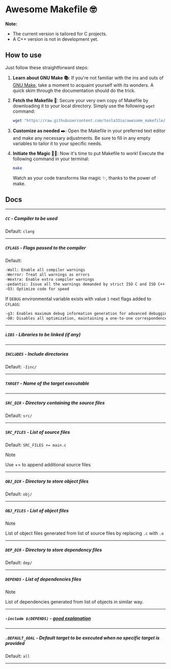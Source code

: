 # Awesome Makefile :nerd_face:

**Note:**
- The current version is tailored for C projects.
- A C++ version is not in development yet.

## How to use

Just follow these straightforward steps:

1. **Learn about GNU Make 📚**: If you're not familiar with the ins and outs of [GNU Make](https://www.gnu.org/software/make/manual/make.html), take a moment to acquaint yourself with its wonders. A quick skim through the documentation should do the trick.

2. **Fetch the Makefile 💾**: Secure your very own copy of Makefile by downloading it to your local directory. Simply use the following `wget` command:
    ```bash
    wget "https://raw.githubusercontent.com/tesla33io/awesome_makefile/main/Makefile"
    ```

3. **Customize as needed ✒️**: Open the Makefile in your preferred text editor and make any necessary adjustments. Be sure to fill in any empty variables to tailor it to your specific needs.

4. **Initiate the Magic 🧙‍♂️**: Now it's time to put Makefile to work! Execute the following command in your terminal:
    ```bash
    make
    ```
    Watch as your code transforms like magic ✨, thanks to the power of make.

## Docs
---
##### `CC` - Compiler to be used

Default: `clang`

---
##### `CFLAGS` - Flags passed to the compiler

Default:
```bash
-Wall: Enable all compiler warnings
-Werror: Treat all warnings as errors
-Wextra: Enable extra compiler warnings
-pedantic: Issue all the warnings demanded by strict ISO C and ISO C++
-O3: Optimize code for speed
```

If `DEBUG` environmental variable exists with value `1` next flags added to `CFLAGS`:
```bash
-g3: Enables maximum debug information generation for advanced debugging capabilities
-O0: Disables all optimization, maintaining a one-to-one correspondence between source code and machine instructions for easier debugging
```
---
##### `LIBS` - Libraries to be linked (if any)
---
##### `INCLUDES` - Include directories

Default: `-Iinc/`

---
##### `TARGET` - Name of the target executable
---
##### `SRC_DIR` - Directory containing the source files

Default: `src/`

---
##### `SRC_FILES` - List of source files 

Default: `SRC_FILES += main.c`

> [!NOTE]
> Use += to append additional source files

---
##### `OBJ_DIR` - Directory to store object files

Default: `obj/`

---
##### `OBJ_FILES` - List of object files

> [!NOTE]
> List of object files generated from list of source files by replacing `.c` with `.o`

---
##### `DEP_DIR` - Directory to store dependency files

Default: `dep/`

---
##### `DEPENDS` - List of dependencies files

> [!NOTE]
> List of dependencies generated from list of objects in similar way.

---
##### `-include $(DEPENDS)` - [good explanation](https://stackoverflow.com/a/66119295/12994152)
---
##### `.DEFAULT_GOAL` - Default target to be executed when no specific target is provided

Default: `all`

---
